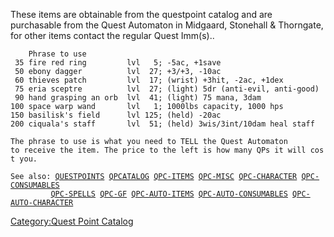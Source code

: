 These items are obtainable from the questpoint catalog and are
purchasable from the Quest Automaton in Midgaard, Stonehall & Thorngate,
for other items contact the regular Quest Imm(s)..

`    Phrase to use`  
` 35 fire red ring         lvl   5; -5ac, +1save`  
` 50 ebony dagger          lvl  27; +3/+3, -10ac`  
` 60 thieves patch         lvl  17; (wrist) +3hit, -2ac, +1dex`  
` 75 eria sceptre          lvl  27; (light) 5dr (anti-evil, anti-good)`  
` 90 hand grasping an orb  lvl  41; (light) 75 mana, 3dam`  
`100 space warp wand       lvl   1; 1000lbs capacity, 1000 hps`  
`150 basilisk's field      lvl 125; (held) -20ac`  
`200 ciquala's staff       lvl  51; (held) 3wis/3int/10dam heal staff`  
  
`The phrase to use is what you need to TELL the Quest Automaton`  
`to receive the item. The price to the left is how many QPs it will cost you.`  
  
`See also: `[`QUESTPOINTS`](Quest_Points.md "wikilink")` `[`QPCATALOG`](Quest_Point_Catalog.md "wikilink")` `[`QPC-ITEMS`](Quest_Point_Catalog_-_Items.md "wikilink")` `[`QPC-MISC`](Quest_Point_Catalog_-_Misc.md "wikilink")` `[`QPC-CHARACTER`](Quest_Point_Catalog_-_Character.md "wikilink")` `[`QPC-CONSUMABLES`](Quest_Point_Catalog_-_Consumables.md "wikilink")  
`         `[`QPC-SPELLS`](Quest_Point_Catalog_-_Spells.md "wikilink")` `[`QPC-GF`](Quest_Point_Catalog_-_Grandfathered.md "wikilink")` `[`QPC-AUTO-ITEMS`](Quest_Point_Catalog_-_Auto_Items.md "wikilink")` `[`QPC-AUTO-CONSUMABLES`](Quest_Point_Catalog_-_Auto_Consumables.md "wikilink")` `[`QPC-AUTO-CHARACTER`](Quest_Point_Catalog_-_Auto_Character.md "wikilink")

[Category:Quest Point Catalog](Category:Quest_Point_Catalog "wikilink")
